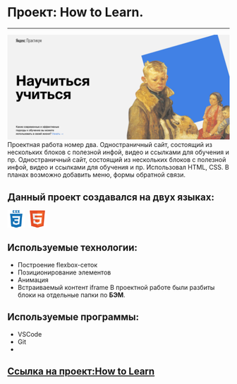 # Проект: How to Learn.
---
![Картинка, Путешествие по России](https://github.com/nikolaysaitov/how-to-learn/blob/main/images/%D0%A1%D0%BD%D0%B8%D0%BC%D0%BE%D0%BA%20%D1%8D%D0%BA%D1%80%D0%B0%D0%BD%D0%B0%202022-04-17%20%D0%B2%2018.17.44.jpg)
</br>
Проектная работа номер два. Одностраничный сайт, состоящий из нескольких блоков с полезной инфой, видео и ссылками для обучения и пр.
Одностраничный сайт, состоящий из нескольких блоков с полезной инфой, видео и ссылками для обучения и пр. Использовал HTML, CSS.
В планах возможно добавить меню, формы обратной связи.

## Данный проект создавался на двух языках:
 <img src="https://github.com/devicons/devicon/blob/master/icons/css3/css3-plain-wordmark.svg"  title="CSS3" alt="CSS" width="40" height="40"/>&nbsp;
 <img src="https://github.com/devicons/devicon/blob/master/icons/html5/html5-original.svg" title="HTML5" alt="HTML" width="40" height="40"/>&nbsp;

## Используемые технологии:

- Построение flexbox-сеток
- Позиционирование элементов
- Анимация
- Встраиваемый контент iframe
В проектной работе были разбиты блоки на отдельные папки по **БЭМ**.

## Используемые программы:
- VSCode
- Git
- 

## [Ссылка на проект:How to Learn](https://nikolaysaitov.github.io/how-to-learn/)
